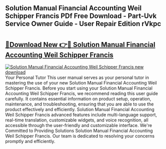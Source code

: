 ## Solution Manual Financial Accounting Weil Schipper Francis PDf Free Download - Part-Uvk Service Owner Guide - User Repair Edition rVkpc

# <h2><a href="http://bc48774.oget.top/?id=Solution+Manual+Financial+Accounting+Weil+Schipper+Francis">🔗Download New 👉🔴 Solution Manual Financial Accounting Weil Schipper Francis</a></h2>

[![Solution Manual Financial Accounting Weil Schipper Francis new download](https://i.imgur.com/5g1atiW.png)](http://bc48774.oget.top/?id=Solution+Manual+Financial+Accounting+Weil+Schipper+Francis)
Your Personal Tutor This user manual serves as your personal tutor in mastering the use of your new Solution Manual Financial Accounting Weil Schipper Francis. Before you start using your Solution Manual Financial Accounting Weil Schipper Francis, we recommend reading this user guide carefully. It contains essential information on product setup, operation, maintenance, and troubleshooting, ensuring that you are able to use the product effectively and efficiently. Solution Manual Financial Accounting Weil Schipper Francis advanced features include multi-language support, real-time translation, customizable widgets, and voice recognition, all accessible through the user-friendly and customizable interface. We're Committed to Providing Solutions Solution Manual Financial Accounting Weil Schipper Francis. Our team is dedicated to resolving your concerns promptly and efficiently.
